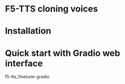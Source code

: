 # F5-TTS cloning voices

# Installation


  # Quick start with Gradio web interface
  f5-tts_finetune-gradio

